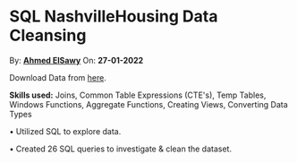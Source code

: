 # SQL NashvilleHousing Data Cleansing
By: [**Ahmed ElSawy**](https://www.linkedin.com/in/sawy/ 'Ahmed ElSawy on LinkedIn')
On: **27-01-2022**

Download Data from [here](https://github.com/AlexTheAnalyst/PortfolioProjects/blob/main/Nashville%20Housing%20Data%20for%20Data%20Cleaning.xlsx).

**Skills used:** Joins, Common Table Expressions (CTE's), Temp Tables, Windows Functions, Aggregate Functions, Creating Views, Converting Data Types

•	Utilized SQL to explore data.

•	Created 26 SQL queries to investigate & clean the dataset.
